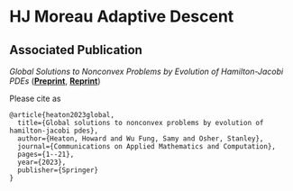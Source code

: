 # HJ Moreau Adaptive Descent

## Associated Publication

_Global Solutions to Nonconvex Problems by Evolution of Hamilton-Jacobi PDEs_ (**[Preprint](https://arxiv.org/abs/2202.11014)**, **[Reprint](https://link.springer.com/article/10.1007/s42967-022-00239-5)**)

Please cite as
    
    @article{heaton2023global,
      title={Global solutions to nonconvex problems by evolution of hamilton-jacobi pdes},
      author={Heaton, Howard and Wu Fung, Samy and Osher, Stanley},
      journal={Communications on Applied Mathematics and Computation},
      pages={1--21},
      year={2023},
      publisher={Springer}
    }

